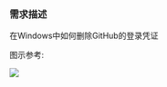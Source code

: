 ### 需求描述

在Windows中如何删除GitHub的登录凭证

图示参考:

![](https://cdn.jsdelivr.net/gh/aobocodoeo/imgbank@master/20210125141611.jpg)

